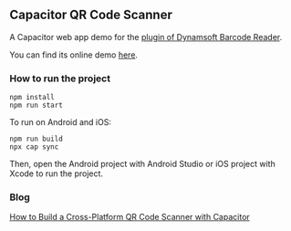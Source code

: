 ## Capacitor QR Code Scanner

A Capacitor web app demo for the [plugin of Dynamsoft Barcode Reader](https://www.npmjs.com/package/capacitor-plugin-dynamsoft-barcode-reader).

You can find its online demo [here](https://tony-xlh.github.io/capacitor-qr-code-scanner/).

### How to run the project

```
npm install
npm run start
```

To run on Android and iOS:

```
npm run build
npx cap sync
```

Then, open the Android project with Android Studio or iOS project with Xcode to run the project.

### Blog

[How to Build a Cross-Platform QR Code Scanner with Capacitor](https://www.dynamsoft.com/codepool/capacitor-qr-code-scanner.html)

